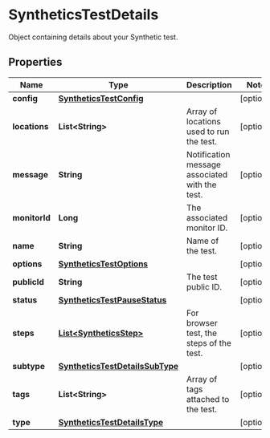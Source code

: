 

# SyntheticsTestDetails

Object containing details about your Synthetic test.
## Properties

Name | Type | Description | Notes
------------ | ------------- | ------------- | -------------
**config** | [**SyntheticsTestConfig**](SyntheticsTestConfig.md) |  |  [optional]
**locations** | **List&lt;String&gt;** | Array of locations used to run the test. |  [optional]
**message** | **String** | Notification message associated with the test. |  [optional]
**monitorId** | **Long** | The associated monitor ID. |  [optional]
**name** | **String** | Name of the test. |  [optional]
**options** | [**SyntheticsTestOptions**](SyntheticsTestOptions.md) |  |  [optional]
**publicId** | **String** | The test public ID. |  [optional]
**status** | [**SyntheticsTestPauseStatus**](SyntheticsTestPauseStatus.md) |  |  [optional]
**steps** | [**List&lt;SyntheticsStep&gt;**](SyntheticsStep.md) | For browser test, the steps of the test. |  [optional]
**subtype** | [**SyntheticsTestDetailsSubType**](SyntheticsTestDetailsSubType.md) |  |  [optional]
**tags** | **List&lt;String&gt;** | Array of tags attached to the test. |  [optional]
**type** | [**SyntheticsTestDetailsType**](SyntheticsTestDetailsType.md) |  |  [optional]



